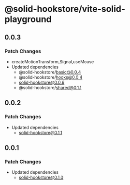# @solid-hookstore/vite-solid-playground

## 0.0.3

### Patch Changes

- createMotionTransform,Signal,useMouse
- Updated dependencies
  - @solid-hookstore/basic@0.0.4
  - @solid-hookstore/hooks@0.0.4
  - solid-hookstore@0.0.6
  - @solid-hookstore/shared@0.1.1

## 0.0.2

### Patch Changes

- Updated dependencies
  - solid-hookstore@0.1.1

## 0.0.1

### Patch Changes

- Updated dependencies
  - solid-hookstore@0.1.0
